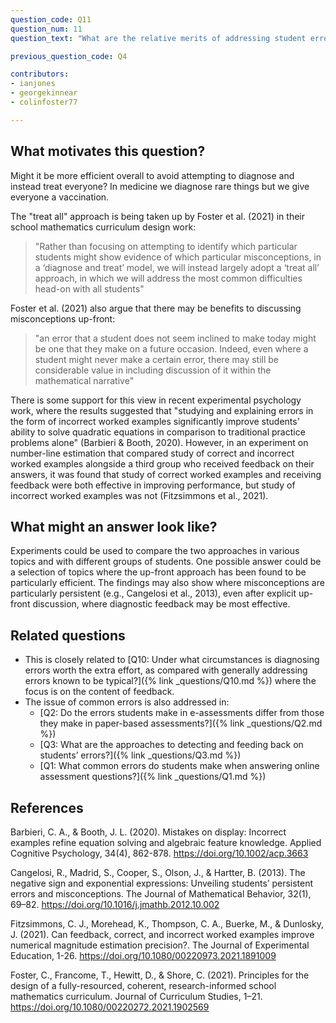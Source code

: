 ```yaml
---
question_code: Q11
question_num: 11
question_text: "What are the relative merits of addressing student errors up-front in the teaching compared with using e-assessment to detect and give feedback on errors after they are made?" 

previous_question_code: Q4

contributors: 
- ianjones
- georgekinnear
- colinfoster77

---
```





## What motivates this question?

Might it be more efficient overall to avoid attempting to diagnose and instead treat everyone? In medicine we diagnose rare things but we give everyone a vaccination.

The "treat all" approach is being taken up by Foster et al. (2021) in their school mathematics curriculum design work:

> "Rather than focusing on attempting to identify which particular students might show evidence of which particular misconceptions, in a ‘diagnose and treat’ model, we will instead largely adopt a ‘treat all’ approach, in which we will address the most common difficulties head-on with all students"

Foster et al. (2021) also argue that there may be benefits to discussing misconceptions up-front:

> "an error that a student does not seem inclined to make today might be one that they make on a future occasion. Indeed, even where a student might never make a certain error, there may still be considerable value in including discussion of it within the mathematical narrative"

There is some support for this view in recent experimental psychology work, where the results suggested that "studying and explaining errors in the form of incorrect worked examples significantly improve students' ability to solve quadratic equations in comparison to traditional practice problems alone" (Barbieri & Booth, 2020). However, in an experiment on number-line estimation that compared study of correct and incorrect worked examples alongside a third group who received feedback on their answers, it was found that study of correct worked examples and receiving feedback were both effective in improving performance, but study of incorrect worked examples was not (Fitzsimmons et al., 2021).

## What might an answer look like?

Experiments could be used to compare the two approaches in various topics and with different groups of students. One possible answer could be a selection of topics where the up-front approach has been found to be particularly efficient. The findings may also show where misconceptions are particularly persistent (e.g., Cangelosi et al., 2013), even after explicit up-front discussion, where diagnostic feedback may be most effective.

## Related questions

* This is closely related to [Q10: Under what circumstances is diagnosing errors worth the extra effort, as compared with generally addressing errors known to be typical?]({% link _questions/Q10.md %}) where the focus is on the content of feedback.
* The issue of common errors is also addressed in:
  - [Q2: Do the errors students make in e-assessments differ from those they make in paper-based assessments?]({% link _questions/Q2.md %})
  - [Q3: What are the approaches to detecting and feeding back on students’ errors?]({% link _questions/Q3.md %})
  - [Q1: What common errors do students make when answering online assessment questions?]({% link _questions/Q1.md %})

## References

<div class="reference_list" markdown="1">

Barbieri, C. A., & Booth, J. L. (2020). Mistakes on display: Incorrect examples refine equation solving and algebraic feature knowledge. Applied Cognitive Psychology, 34(4), 862-878. <https://doi.org/10.1002/acp.3663>

Cangelosi, R., Madrid, S., Cooper, S., Olson, J., & Hartter, B. (2013). The negative sign and exponential expressions: Unveiling students’ persistent errors and misconceptions. The Journal of Mathematical Behavior, 32(1), 69–82. <https://doi.org/10.1016/j.jmathb.2012.10.002>

Fitzsimmons, C. J., Morehead, K., Thompson, C. A., Buerke, M., & Dunlosky, J. (2021). Can feedback, correct, and incorrect worked examples improve numerical magnitude estimation precision?. The Journal of Experimental Education, 1-26. <https://doi.org/10.1080/00220973.2021.1891009>

Foster, C., Francome, T., Hewitt, D., & Shore, C. (2021). Principles for the design of a fully-resourced, coherent, research-informed school mathematics curriculum. Journal of Curriculum Studies, 1–21. <https://doi.org/10.1080/00220272.2021.1902569>

</div>
